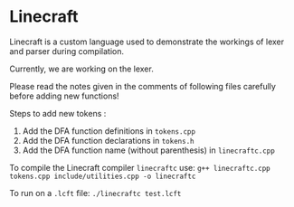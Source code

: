 # Linecraft
Linecraft is a custom language used to demonstrate the workings of lexer and parser during compilation.

Currently, we are working on the lexer.




Please read the notes given in the comments of following files carefully before adding new functions!

Steps to add new tokens :
1. Add the DFA function definitions in ```tokens.cpp```
2. Add the DFA function declarations in ```tokens.h```
3. Add the DFA function name (without parenthesis) in ```linecraftc.cpp```



To compile the Linecraft compiler ```linecraftc``` use:
```g++ linecraftc.cpp tokens.cpp include/utilities.cpp -o linecraftc```

To run on a ```.lcft``` file:
```./linecraftc test.lcft```


